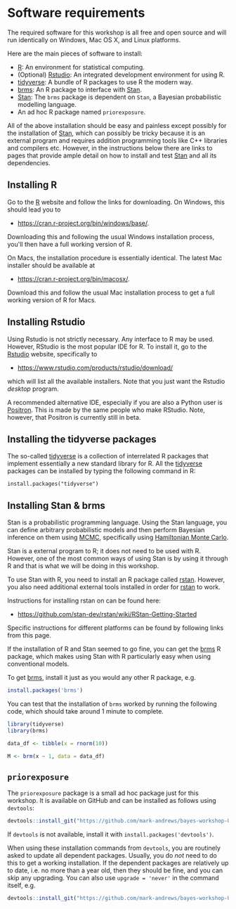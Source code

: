 # Software requirements

The required software for this workshop is all free and open source and will run identically on Windows, Mac OS X, and Linux platforms.

Here are the main pieces of software to install:

-   [R](https://www.r-project.org/): An environment for statistical computing.
-   (Optional) [Rstudio](https://www.rstudio.com/): An integrated development environment for using R.
-   [tidyverse](https://www.tidyverse.org/): A bundle of R packages to use R the modern way.
-   [brms](https://github.com/paul-buerkner/brms): An R package to interface with [Stan](http://mc-stan.org/).
-   [Stan](http://mc-stan.org/): The `brms` package is dependent on `Stan`, a Bayesian probabilistic modelling language.
-   An ad hoc R package named `priorexposure`.

All of the above installation should be easy and painless except
possibly for the installation of [Stan](http://mc-stan.org/), which can
possibly be tricky because it is an external program and requires
addition programming tools like C++ libraries and compilers etc.
However, in the instructions below there are links to pages that provide
ample detail on how to install and test [Stan](http://mc-stan.org/) and
all its dependencies.

## Installing R

Go to the [R](https://www.r-project.org/) website and follow the links
for downloading. On Windows, this should lead you to

-   <https://cran.r-project.org/bin/windows/base/>.

Downloading this and following the usual Windows installation process,
you\'ll then have a full working version of R.

On Macs, the installation procedure is essentially identical. The latest
Mac installer should be available at

-   <https://cran.r-project.org/bin/macosx/>.

Download this and follow the usual Mac installation process to get a
full working version of R for Macs.

## Installing Rstudio

Using Rstudio is not strictly necessary. Any interface to R may be used.
However, RStudio is the most popular IDE for R.
To install it, go to the [Rstudio](https://www.rstudio.com/) website, specifically to

-   <https://www.rstudio.com/products/rstudio/download/>

which will list all the available installers. Note that you just want
the Rstudio *desktop* program. 

A recommended alternative IDE, especially if you are also a Python user is [Positron](https://positron.posit.co/).
This is made by the same people who make RStudio.
Note, however, that Positron is currently still in beta.

## Installing the tidyverse packages

The so-called [tidyverse](https://www.tidyverse.org/) is a collection of interrelated R packages that implement essentially a new standard library for R. 
All the [tidyverse](https://www.tidyverse.org/) packages can be installed by typing the following command in R:
``` {.R}
install.packages("tidyverse")
```

## Installing Stan & brms

Stan is a probabilistic programming language. Using the Stan language,
you can define arbitrary probabilistic models and then perform Bayesian
inference on them using
[MCMC](https://en.wikipedia.org/wiki/Markov_chain_Monte_Carlo),
specifically using [Hamiltonian Monte
Carlo](https://en.wikipedia.org/wiki/Hamiltonian_Monte_Carlo).

Stan is a external program to R; it does not need to be used with R. 
However, one of the most common ways of using Stan is by using it through R and that is what we will be doing in this workshop.

To use Stan with R, you need to install an R package called
[rstan](http://mc-stan.org/users/interfaces/rstan). However, you also
need additional external tools installed in order for
[rstan](http://mc-stan.org/users/interfaces/rstan) to work.

Instructions for installing rstan on can be found here:

- <https://github.com/stan-dev/rstan/wiki/RStan-Getting-Started>

Specific instructions for different platforms can be found by following links from this page.

If the installation of R and Stan seemed to go fine, you can
get the [brms](https://github.com/paul-buerkner/brms) R package, which
makes using Stan with R particularly easy when using conventional
models.

To get [brms](https://github.com/paul-buerkner/brms), install it just as you would any other R package, e.g. 
```r
install.packages('brms')
```

You can test that the installation of `brms` worked by running the following code, which should take around 1 minute to complete.

```r
library(tidyverse)
library(brms)

data_df <- tibble(x = rnorm(10))

M <- brm(x ~ 1, data = data_df)
```

## `priorexposure`

The `priorexposure` package is a small ad hoc package just for this workshop.
It is available on GitHub and can be installed as follows using `devtools`:
```r
devtools::install_git("https://github.com/mark-andrews/bayes-workshop-UoN-2025", subdir = "priorexposure")
```
If `devtools` is not available, install it with `install.packages('devtools')`.

When using these installation commands from `devtools`, you are routinely asked to update all dependent packages.
Usually, you do *not* need to do this to get a working installation.
If the dependent packages are relatively up to date, i.e. no more than a year old, then they should be fine, and you can skip any upgrading.
You can also use `upgrade = 'never'` in the command itself, e.g. 
```r
devtools::install_git("https://github.com/mark-andrews/bayes-workshop-UoN-2025", subdir = "priorexposure", upgrade = 'never')
```

